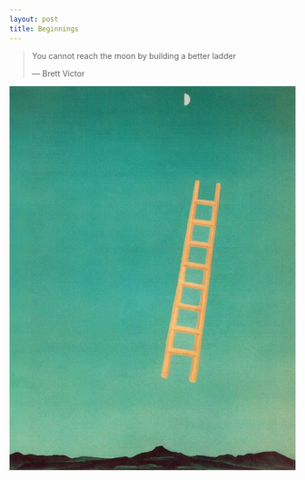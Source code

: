 ```yaml
---
layout: post
title: Beginnings
---
```


> You cannot reach the moon
> by building a better ladder
> 
> — Brett Victor

![](/media/ladder-to-the-moon.jpg)